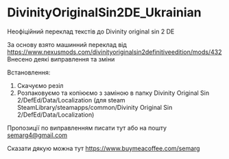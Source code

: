 # DivinityOriginalSin2DE_Ukrainian
Неофіційний переклад текстів до Divinity original sin 2 DE

За основу взято машинний переклад від https://www.nexusmods.com/divinityoriginalsin2definitiveedition/mods/432
Внесено деякі виправлення та зміни

Встановлення:
1. Скачуємо резіл
2. Розпаковуємо та копіюємо з заміною в папку Divinity Original Sin 2/DefEd/Data/Localization (для steam SteamLibrary/steamapps/common/Divinity Original Sin 2/DefEd/Data/Localization)



Пропозиції по виправленням писати тут або на пошту 	semarg4@gmail.com

Сказати дякую можна тут https://www.buymeacoffee.com/semarg
